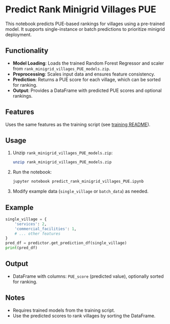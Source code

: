 # Predict Rank Minigrid Villages PUE

This notebook predicts PUE-based rankings for villages using a pre-trained model. It supports single-instance or batch predictions to prioritize minigrid deployment.

## Functionality
- **Model Loading**: Loads the trained Random Forest Regressor and scaler from `rank_minigrid_villages_PUE_models.zip`.
- **Preprocessing**: Scales input data and ensures feature consistency.
- **Prediction**: Returns a PUE score for each village, which can be sorted for ranking.
- **Output**: Provides a DataFrame with predicted PUE scores and optional rankings.

## Features
Uses the same features as the training script (see [training README](train_rank_minigrid_villages_PUE.md)).

## Usage
1. Unzip `rank_minigrid_villages_PUE_models.zip`:
   ```bash
   unzip rank_minigrid_villages_PUE_models.zip
   ```
2. Run the notebook:
   ```bash
   jupyter notebook predict_rank_minigrid_villages_PUE.ipynb
   ```
3. Modify example data (`single_village` or `batch_data`) as needed.

## Example
```python
single_village = {
    'services': 2,
    'commercial_facilities': 1,
    # ... other features
}
pred_df = predictor.get_prediction_df(single_village)
print(pred_df)
```

## Output
- DataFrame with columns: `PUE_score` (predicted value), optionally sorted for ranking.

## Notes
- Requires trained models from the training script.
- Use the predicted scores to rank villages by sorting the DataFrame.
